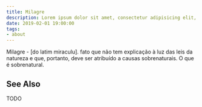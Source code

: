 ```yaml
---
title: Milagre
description: Lorem ipsum dolor sit amet, consectetur adipisicing elit, sed do eiusmod tempor incididunt ut labore et dolore magna aliqua.  TODO
date: 2019-02-01 19:00:00
tags:
- about
---
```


Milagre - [do latim miraculu]. fato que não tem explicação à luz das leis da natureza e que, portanto, deve ser atribuído a causas sobrenaturais. O que é sobrenatural.


## See Also
TODO



